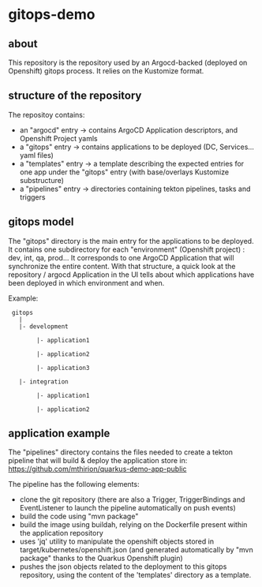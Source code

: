 # gitops-demo

## about
This repository is the repository used by an Argocd-backed (deployed on Openshift) gitops process.
It relies on the Kustomize format.

## structure of the repository
The repositoy contains:
- an "argocd" entry   -> contains ArgoCD Application descriptors, and Openshift Project yamls
- a "gitops" entry    -> contains applications to be deployed (DC, Services... yaml files) 
- a "templates" entry -> a template describing the expected entries for one app under the "gitops" entry (with base/overlays Kustomize substructure)
- a "pipelines" entry -> directories containing tekton pipelines, tasks and triggers

## gitops model
The "gitops" directory is the main entry for the applications to be deployed.
It contains one subdirectory for each "environment" (Openshift project) : dev, int, qa, prod...
It corresponds to one ArgoCD Application that will synchronize the entire content.
With that structure, a quick look at the repository / argocd Application in the UI tells about which applications have been deployed in which environment and when.

Example:

     gitops
       |
       |- development
    
            |- application1
        
            |- application2
        
            |- application3
        
       |- integration
    
            |- application1
        
            |- application2
        

## application example
The "pipelines" directory contains the files needed to create a tekton pipeline that will build & deploy the application store in:
https://github.com/mthirion/quarkus-demo-app-public

The pipeline has the following elements:
- clone the git repository (there are also a Trigger, TriggerBindings and EventListener to launch the pipeline automatically on push events)
- build the code using "mvn package"
- build the image using buildah, relying on the Dockerfile present within the application repository
- uses 'jq' utility to manipulate the openshift objects stored in target/kubernetes/openshift.json (and generated automatically by "mvn package" thanks to the Quarkus Openshift plugin)
- pushes the json objects related to the deployment to this gitops repository, using the content of the 'templates' directory as a template.
